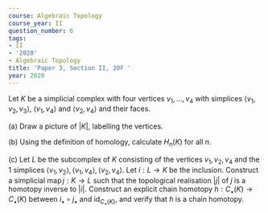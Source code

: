 ```yaml
---
course: Algebraic Topology
course_year: II
question_number: 6
tags:
- II
- '2020'
- Algebraic Topology
title: 'Paper 3, Section II, 20F '
year: 2020
---
```




Let $K$ be a simplicial complex with four vertices $v_{1}, \ldots, v_{4}$ with simplices $\left\langle v_{1}, v_{2}, v_{3}\right\rangle$, $\left\langle v_{1}, v_{4}\right\rangle$ and $\left\langle v_{2}, v_{4}\right\rangle$ and their faces.

(a) Draw a picture of $|K|$, labelling the vertices.

(b) Using the definition of homology, calculate $H_{n}(K)$ for all $n$.

(c) Let $L$ be the subcomplex of $K$ consisting of the vertices $v_{1}, v_{2}, v_{4}$ and the 1 simplices $\left\langle v_{1}, v_{2}\right\rangle,\left\langle v_{1}, v_{4}\right\rangle,\left\langle v_{2}, v_{4}\right\rangle$. Let $i: L \rightarrow K$ be the inclusion. Construct a simplicial $\operatorname{map} j: K \rightarrow L$ such that the topological realisation $|j|$ of $j$ is a homotopy inverse to $|i|$. Construct an explicit chain homotopy $h: C_{\bullet}(K) \rightarrow C_{\bullet}(K)$ between $i_{\bullet} \circ j_{\bullet}$ and $\mathrm{id}_{C_{\bullet}(K)}$, and verify that $h$ is a chain homotopy.